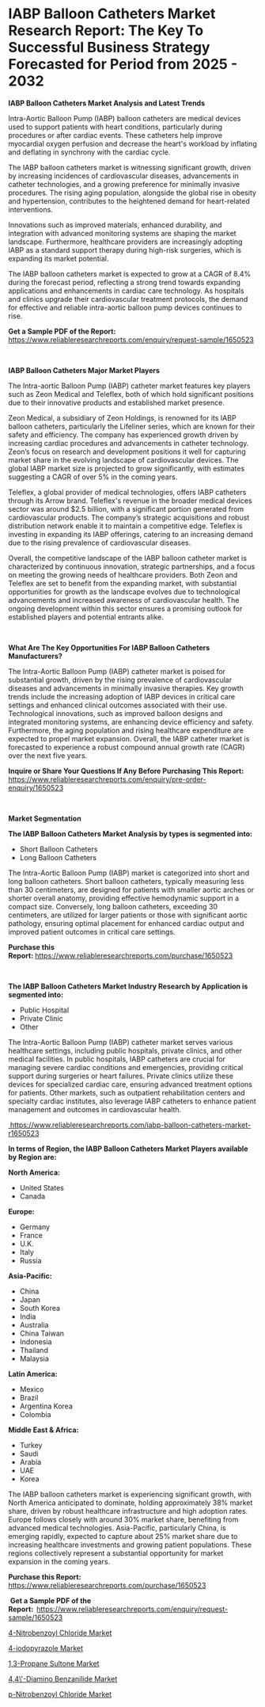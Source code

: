 <p><h1>IABP Balloon Catheters Market Research Report: The Key To Successful Business Strategy Forecasted for Period from 2025 - 2032</h1></p><p><strong>IABP Balloon Catheters Market Analysis and Latest Trends</strong></p>
<p><p>Intra-Aortic Balloon Pump (IABP) balloon catheters are medical devices used to support patients with heart conditions, particularly during procedures or after cardiac events. These catheters help improve myocardial oxygen perfusion and decrease the heart's workload by inflating and deflating in synchrony with the cardiac cycle. </p><p>The IABP balloon catheters market is witnessing significant growth, driven by increasing incidences of cardiovascular diseases, advancements in catheter technologies, and a growing preference for minimally invasive procedures. The rising aging population, alongside the global rise in obesity and hypertension, contributes to the heightened demand for heart-related interventions. </p><p>Innovations such as improved materials, enhanced durability, and integration with advanced monitoring systems are shaping the market landscape. Furthermore, healthcare providers are increasingly adopting IABP as a standard support therapy during high-risk surgeries, which is expanding its market potential. </p><p>The IABP balloon catheters market is expected to grow at a CAGR of 8.4% during the forecast period, reflecting a strong trend towards expanding applications and enhancements in cardiac care technology. As hospitals and clinics upgrade their cardiovascular treatment protocols, the demand for effective and reliable intra-aortic balloon pump devices continues to rise.</p></p>
<p><strong>Get a Sample PDF of the Report:&nbsp;</strong> <a href="https://www.reliableresearchreports.com/enquiry/request-sample/1650523?utm_campaign=10&utm_medium=2&utm_source=Github&utm_content=ia&utm_term=23032025&utm_id=iabp-balloon-catheters">https://www.reliableresearchreports.com/enquiry/request-sample/1650523</a></p>
<p>&nbsp;</p>
<p><strong>IABP Balloon Catheters Major Market Players</strong></p>
<p><p>The Intra-aortic Balloon Pump (IABP) catheter market features key players such as Zeon Medical and Teleflex, both of which hold significant positions due to their innovative products and established market presence.</p><p>Zeon Medical, a subsidiary of Zeon Holdings, is renowned for its IABP balloon catheters, particularly the Lifeliner series, which are known for their safety and efficiency. The company has experienced growth driven by increasing cardiac procedures and advancements in catheter technology. Zeon’s focus on research and development positions it well for capturing market share in the evolving landscape of cardiovascular devices. The global IABP market size is projected to grow significantly, with estimates suggesting a CAGR of over 5% in the coming years.</p><p>Teleflex, a global provider of medical technologies, offers IABP catheters through its Arrow brand. Teleflex's revenue in the broader medical devices sector was around $2.5 billion, with a significant portion generated from cardiovascular products. The company’s strategic acquisitions and robust distribution network enable it to maintain a competitive edge. Teleflex is investing in expanding its IABP offerings, catering to an increasing demand due to the rising prevalence of cardiovascular diseases.</p><p>Overall, the competitive landscape of the IABP balloon catheter market is characterized by continuous innovation, strategic partnerships, and a focus on meeting the growing needs of healthcare providers. Both Zeon and Teleflex are set to benefit from the expanding market, with substantial opportunities for growth as the landscape evolves due to technological advancements and increased awareness of cardiovascular health. The ongoing development within this sector ensures a promising outlook for established players and potential entrants alike.</p></p>
<p>&nbsp;</p>
<p><strong>What Are The Key Opportunities For IABP Balloon Catheters Manufacturers?</strong></p>
<p><p>The Intra-Aortic Balloon Pump (IABP) catheter market is poised for substantial growth, driven by the rising prevalence of cardiovascular diseases and advancements in minimally invasive therapies. Key growth trends include the increasing adoption of IABP devices in critical care settings and enhanced clinical outcomes associated with their use. Technological innovations, such as improved balloon designs and integrated monitoring systems, are enhancing device efficiency and safety. Furthermore, the aging population and rising healthcare expenditure are expected to propel market expansion. Overall, the IABP catheter market is forecasted to experience a robust compound annual growth rate (CAGR) over the next five years.</p></p>
<p><strong>Inquire or Share Your Questions If Any Before Purchasing This Report:</strong> <a href="https://www.reliableresearchreports.com/enquiry/pre-order-enquiry/1650523?utm_campaign=10&utm_medium=2&utm_source=Github&utm_content=ia&utm_term=23032025&utm_id=iabp-balloon-catheters">https://www.reliableresearchreports.com/enquiry/pre-order-enquiry/1650523</a></p>
<p>&nbsp;</p>
<p><strong>Market Segmentation</strong></p>
<p><strong>The IABP Balloon Catheters Market Analysis by types is segmented into:</strong></p>
<p><ul><li>Short Balloon Catheters</li><li>Long Balloon Catheters</li></ul></p>
<p><p>The Intra-Aortic Balloon Pump (IABP) market is categorized into short and long balloon catheters. Short balloon catheters, typically measuring less than 30 centimeters, are designed for patients with smaller aortic arches or shorter overall anatomy, providing effective hemodynamic support in a compact size. Conversely, long balloon catheters, exceeding 30 centimeters, are utilized for larger patients or those with significant aortic pathology, ensuring optimal placement for enhanced cardiac output and improved patient outcomes in critical care settings.</p></p>
<p><strong>Purchase this Report:&nbsp;</strong><a href="https://www.reliableresearchreports.com/purchase/1650523?utm_campaign=10&utm_medium=2&utm_source=Github&utm_content=ia&utm_term=23032025&utm_id=iabp-balloon-catheters">https://www.reliableresearchreports.com/purchase/1650523</a></p>
<p>&nbsp;</p>
<p><strong>The IABP Balloon Catheters Market Industry Research by Application is segmented into:</strong></p>
<p><ul><li>Public Hospital</li><li>Private Clinic</li><li>Other</li></ul></p>
<p><p>The Intra-Aortic Balloon Pump (IABP) catheter market serves various healthcare settings, including public hospitals, private clinics, and other medical facilities. In public hospitals, IABP catheters are crucial for managing severe cardiac conditions and emergencies, providing critical support during surgeries or heart failures. Private clinics utilize these devices for specialized cardiac care, ensuring advanced treatment options for patients. Other markets, such as outpatient rehabilitation centers and specialty cardiac institutes, also leverage IABP catheters to enhance patient management and outcomes in cardiovascular health.</p></p>
<p><a href="https://www.reliableresearchreports.com/iabp-balloon-catheters-market-r1650523?utm_campaign=10&utm_medium=2&utm_source=Github&utm_content=ia&utm_term=23032025&utm_id=iabp-balloon-catheters">&nbsp;https://www.reliableresearchreports.com/iabp-balloon-catheters-market-r1650523</a></p>
<p><strong>In terms of Region, the IABP Balloon Catheters Market Players available by Region are:</strong></p>
<p>
    <p> <strong> North America: </strong>
        <ul>
            <li>United States</li>
            <li>Canada</li>
        </ul>
        </p> 
    <p> <strong> Europe: </strong>
        <ul>
            <li>Germany</li>
            <li>France</li>
            <li>U.K.</li>
            <li>Italy</li>
            <li>Russia</li>
        </ul>
        </p> 
    <p> <strong> Asia-Pacific: </strong>
        <ul>
            <li>China</li>
            <li>Japan</li>
            <li>South Korea</li>
            <li>India</li>
            <li>Australia</li>
            <li>China Taiwan</li>
            <li>Indonesia</li>
            <li>Thailand</li>
            <li>Malaysia</li>
        </ul>
        </p> 
    <p> <strong> Latin America: </strong>
        <ul>
            <li>Mexico</li>
            <li>Brazil</li>
            <li>Argentina Korea</li>
            <li>Colombia</li>
        </ul>
        </p> 
    <p> <strong> Middle East & Africa: </strong>
        <ul>
            <li>Turkey</li>
            <li>Saudi</li>
            <li>Arabia</li>
            <li>UAE</li>
            <li>Korea</li>
        </ul>
    </p>
    </p>
<p><p>The IABP balloon catheters market is experiencing significant growth, with North America anticipated to dominate, holding approximately 38% market share, driven by robust healthcare infrastructure and high adoption rates. Europe follows closely with around 30% market share, benefiting from advanced medical technologies. Asia-Pacific, particularly China, is emerging rapidly, expected to capture about 25% market share due to increasing healthcare investments and growing patient populations. These regions collectively represent a substantial opportunity for market expansion in the coming years.</p></p>
<p><strong>Purchase this Report: </strong><a href="https://www.reliableresearchreports.com/purchase/1650523?utm_campaign=10&utm_medium=2&utm_source=Github&utm_content=ia&utm_term=23032025&utm_id=iabp-balloon-catheters">https://www.reliableresearchreports.com/purchase/1650523</a></p>
<p>&nbsp;<strong>Get a Sample PDF of the Report:&nbsp;&nbsp;</strong><a href="https://www.reliableresearchreports.com/enquiry/request-sample/1650523?utm_campaign=10&utm_medium=2&utm_source=Github&utm_content=ia&utm_term=23032025&utm_id=iabp-balloon-catheters">https://www.reliableresearchreports.com/enquiry/request-sample/1650523</a></p>
<p><strong></strong></p>
<p><p><a href="https://github.com/rubiogruis0p/Market-Research-Report-List-1/blob/main/4-nitrobenzoyl-chloride-market.md?utm_campaign=10&utm_medium=2&utm_source=Github&utm_content=ia&utm_term=23032025&utm_id=iabp-balloon-catheters">4-Nitrobenzoyl Chloride Market</a></p><p><a href="https://github.com/rokiahgrendy/Market-Research-Report-List-1/blob/main/4-iodopyrazole-market.md?utm_campaign=10&utm_medium=2&utm_source=Github&utm_content=ia&utm_term=23032025&utm_id=iabp-balloon-catheters">4-iodopyrazole Market</a></p><p><a href="https://github.com/nagateyisu29/Market-Research-Report-List-1/blob/main/13-propane-sultone-market.md?utm_campaign=10&utm_medium=2&utm_source=Github&utm_content=ia&utm_term=23032025&utm_id=iabp-balloon-catheters">1,3-Propane Sultone Market</a></p><p><a href="https://github.com/steegwajma22/Market-Research-Report-List-1/blob/main/44-diamino-benzanilide-market.md?utm_campaign=10&utm_medium=2&utm_source=Github&utm_content=ia&utm_term=23032025&utm_id=iabp-balloon-catheters">4,4\'-Diamino Benzanilide Market</a></p><p><a href="https://github.com/kaniselway4c/Market-Research-Report-List-1/blob/main/p-nitrobenzoyl-chloride-market.md?utm_campaign=10&utm_medium=2&utm_source=Github&utm_content=ia&utm_term=23032025&utm_id=iabp-balloon-catheters">p-Nitrobenzoyl Chloride Market</a></p></p>